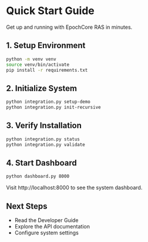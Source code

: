 # Quick Start Guide

Get up and running with EpochCore RAS in minutes.

## 1. Setup Environment
```bash
python -m venv venv
source venv/bin/activate
pip install -r requirements.txt
```

## 2. Initialize System
```bash
python integration.py setup-demo
python integration.py init-recursive
```

## 3. Verify Installation
```bash
python integration.py status
python integration.py validate
```

## 4. Start Dashboard
```bash
python dashboard.py 8000
```

Visit http://localhost:8000 to see the system dashboard.

## Next Steps
- Read the Developer Guide
- Explore the API documentation
- Configure system settings
